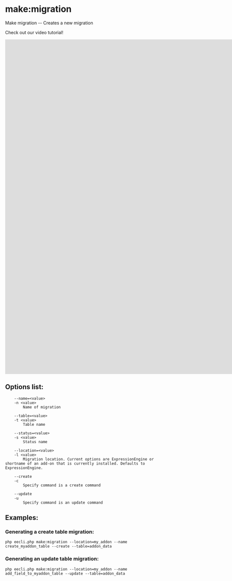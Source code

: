 # make:migration

Make migration -- Creates a new migration

Check out our video tutorial!

<iframe src="https://www.youtube.com/embed/4yVgKr9oKto?vq=HD1080" width="1920" height="1080" frameborder="0" webkitallowfullscreen mozallowfullscreen allowfullscreen></iframe> 

## Options list:

```
    --name=<value>
    -n <value>
        Name of migration

    --table=<value>
    -t <value>
        Table name

    --status=<value>
    -s <value>
        Status name

    --location=<value>
    -l <value>
        Migration location. Current options are ExpressionEngine or shortname of an add-on that is currently installed. Defaults to ExpressionEngine.

    --create
    -c
        Specify command is a create command

    --update
    -u
        Specify command is an update command

```

## Examples:

### Generating a create table migration:

`php eecli.php make:migration --location=my_addon --name create_myaddon_table --create --table=addon_data`

### Generating an update table migration:

`php eecli.php make:migration --location=my_addon --name add_field_to_myaddon_table --update --table=addon_data`
